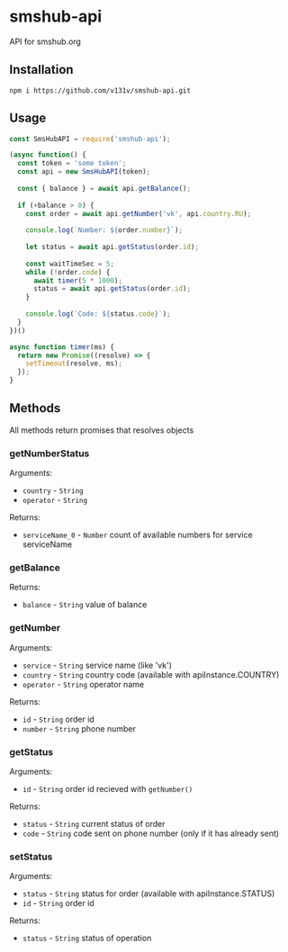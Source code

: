 # smshub-api
API for smshub.org

## Installation 

`npm i https://github.com/v131v/smshub-api.git`

## Usage

```js
const SmsHubAPI = require('smshub-api');

(async function() {
  const token = 'some token';
  const api = new SmsHubAPI(token);
  
  const { balance } = await api.getBalance();
  
  if (+balance > 0) {
    const order = await api.getNumber('vk', api.country.RU);
    
    console.log(`Number: ${order.number}`);
    
    let status = await api.getStatus(order.id);
    
    const waitTimeSec = 5;
    while (!order.code) {
      await timer(5 * 1000);
      status = await api.getStatus(order.id);
    }
    
    console.log(`Code: ${status.code}`);
  }
})()

async function timer(ms) {
  return new Promise((resolve) => {
    setTimeout(resolve, ms);
  });
}
```

## Methods
All methods return promises that resolves objects

### getNumberStatus

Arguments:
* `country` - `String`
* `operator` - `String`

Returns:
* `serviceName_0` - `Number` count of available numbers for service serviceName

### getBalance

Returns: 
* `balance` - `String` value of balance

### getNumber

Arguments:
* `service` - `String` service name (like 'vk')
* `country` - `String` country code (available with apiInstance.COUNTRY)
* `operator` - `String` operator name

Returns:
* `id` - `String` order id
* `number` - `String` phone number

### getStatus

Arguments:
* `id` - `String` order id recieved with `getNumber()`

Returns:
* `status` - `String` current status of order
* `code` - `String` code sent on phone number (only if it has already sent)

### setStatus

Arguments:
* `status` - `String` status for order (available with apiInstance.STATUS)
* `id` - `String` order id

Returns:
* `status` - `String` status of operation
